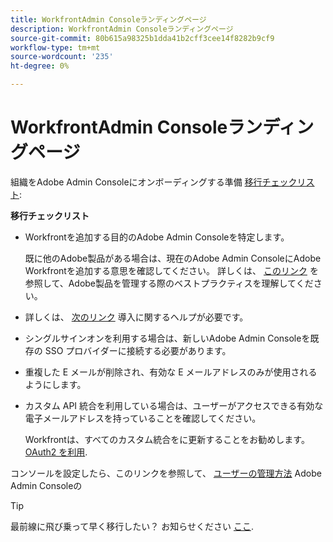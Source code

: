 ```yaml
---
title: WorkfrontAdmin Consoleランディングページ
description: WorkfrontAdmin Consoleランディングページ
source-git-commit: 80b615a98325b1dda41b2cff3cee14f8282b9cf9
workflow-type: tm+mt
source-wordcount: '235'
ht-degree: 0%

---
```


# WorkfrontAdmin Consoleランディングページ

組織をAdobe Admin Consoleにオンボーディングする準備 [移行チェックリスト](https://experienceleague.adobe.com/docs/workfront/using/administration-and-setup/admin-in-admin-console/prep-for-admin-console.html):

**移行チェックリスト**

* Workfrontを追加する目的のAdobe Admin Consoleを特定します。

   既に他のAdobe製品がある場合は、現在のAdobe Admin ConsoleにAdobe Workfrontを追加する意思を確認してください。 詳しくは、 [このリンク](https://helpx.adobe.com/enterprise/using/admin-console.html) を参照して、Adobe製品を管理する際のベストプラクティスを理解してください。

* 詳しくは、 [次のリンク](https://helpx.adobe.com/enterprise/using/deployment-planning.html) 導入に関するヘルプが必要です。
* シングルサインオンを利用する場合は、新しいAdobe Admin Consoleを既存の SSO プロバイダーに接続する必要があります。
* 重複した E メールが削除され、有効な E メールアドレスのみが使用されるようにします。
* カスタム API 統合を利用している場合は、ユーザーがアクセスできる有効な電子メールアドレスを持っていることを確認してください。

   Workfrontは、すべてのカスタム統合をに更新することをお勧めします。 [OAuth2 を利用](https://experienceleague.adobe.com/docs/workfront/using/administration-and-setup/configure-integrations/create-oauth-application.html).

コンソールを設定したら、このリンクを参照して、 [ユーザーの管理方法](https://experienceleague.adobe.com/docs/workfront/using/administration-and-setup/add-users/create-manage-users/admin-console.html) Adobe Admin Consoleの

>[!TIP]
>
>最前線に飛び乗って早く移行したい？ お知らせください [ここ](https://workfront.az1.qualtrics.com/jfe/form/SV_9T5LuHf05JUOPAi).

